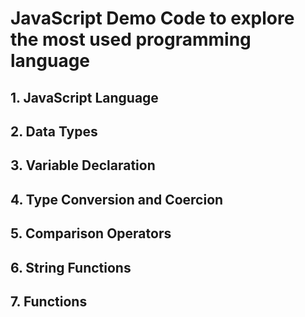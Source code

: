 # JavaScript Demo Code to explore the most used programming language

## 1. JavaScript Language

## 2. Data Types

## 3. Variable Declaration

## 4. Type Conversion and Coercion

## 5. Comparison Operators

## 6. String Functions

## 7. Functions
